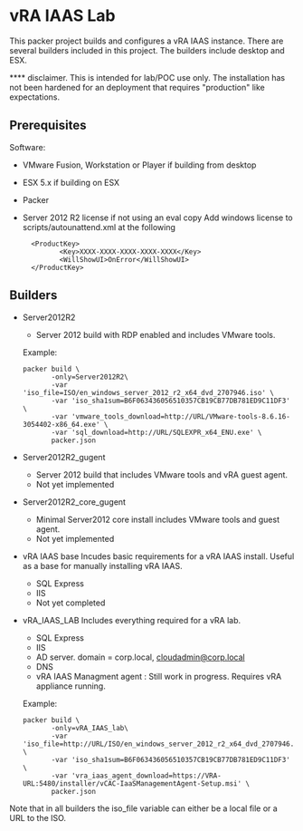 # vRA IAAS Lab

This packer project builds and configures a vRA IAAS instance.  There are several builders included in this project.
The builders include desktop and ESX.

**** disclaimer.  This is intended for lab/POC use only.  The installation has not been hardened for an deployment that
 requires "production" like expectations. 

## Prerequisites

Software:

* VMware Fusion, Workstation or Player if building from desktop
* ESX 5.x if building on ESX
* Packer
* Server 2012 R2 license if not using an eval copy
        Add windows license to scripts/autounattend.xml at the following
       
        <ProductKey>
               <Key>XXXX-XXXX-XXXX-XXXX-XXXX</Key>
               <WillShowUI>OnError</WillShowUI>
        </ProductKey>
       
    
## Builders    
    

* Server2012R2
    - Server 2012 build with RDP enabled and includes VMware tools.
    
    Example:
    
    
    ```
    packer build \
           -only=Server2012R2\
           -var 'iso_file=ISO/en_windows_server_2012_r2_x64_dvd_2707946.iso' \
           -var 'iso_sha1sum=B6F063436056510357CB19CB77DB781ED9C11DF3' \
           -var 'vmware_tools_download=http://URL/VMware-tools-8.6.16-3054402-x86_64.exe' \
           -var 'sql_download=http://URL/SQLEXPR_x64_ENU.exe' \
           packer.json    
    ```    
    
   
    
* Server2012R2_gugent
    - Server 2012 build that includes VMware tools and vRA guest agent.
    - Not yet implemented
    
* Server2012R2_core_gugent
    -  Minimal Server2012 core install includes VMware tools and guest agent. 
    - Not yet implemented
     
* vRA IAAS base
    Incudes basic requirements for a vRA IAAS install.  Useful as a base for manually installing vRA IAAS.
    - SQL Express
    - IIS
    - Not yet completed


* vRA_IAAS_LAB 
    Includes everything required for a vRA lab. 
    -  SQL Express
    -  IIS
    -  AD server.  domain = corp.local, cloudadmin@corp.local
    -  DNS
    -  vRA IAAS Managment agent :  Still work in progress.  Requires vRA appliance running.
        
    Example:
    
    
    ```
    packer build \
           -only=vRA_IAAS_lab\
           -var 'iso_file=http://URL/ISO/en_windows_server_2012_r2_x64_dvd_2707946.iso' \
           -var 'iso_sha1sum=B6F063436056510357CB19CB77DB781ED9C11DF3' \
           -var 'vra_iaas_agent_download=https://VRA-URL:5480/installer/vCAC-IaaSManagementAgent-Setup.msi' \
           packer.json
     ```
 
    
Note that in all builders the iso_file variable can either be a local file or a URL to the ISO.  